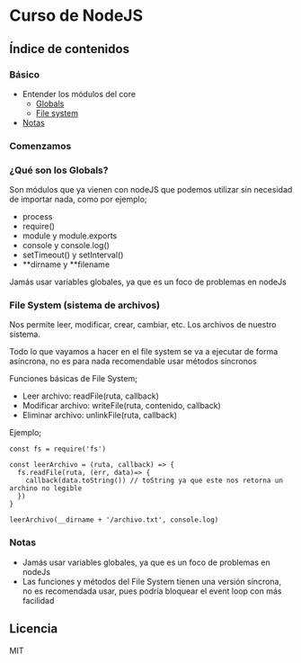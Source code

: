 # Curso de NodeJS

## Índice de contenidos

### Básico

- Entender los módulos del core
  - [Globals](#globals)
  - [File system](#file_system)
- [Notas](#notas)

### Comenzamos

<a name="globals"></a>

### ¿Qué son los Globals?

Son módulos que ya vienen con nodeJS que podemos utilizar sin necesidad de importar nada, como por ejemplo;

- process
- require()
- module y module.exports
- console y console.log()
- setTimeout() y setInterval()
- **dirname y **filename

Jamás usar variables globales, ya que es un foco de problemas en nodeJs

<a name="file_system"></a>

### File System (sistema de archivos)

Nos permite leer, modificar, crear, cambiar, etc. Los archivos de nuestro sistema.

Todo lo que vayamos a hacer en el file system se va a ejecutar de forma asíncrona, no es para nada recomendable usar métodos síncronos

Funciones básicas de File System;

- Leer archivo: readFile(ruta, callback)
- Modificar archivo: writeFile(ruta, contenido, callback)
- Eliminar archivo: unlinkFile(ruta, callback)

Ejemplo;

```
const fs = require('fs')

const leerArchivo = (ruta, callback) => {
  fs.readFile(ruta, (err, data)=> {
    callback(data.toString()) // toString ya que este nos retorna un archino no legible
  })
}

leerArchivo(__dirname + '/archivo.txt', console.log)
```

<a name="notas"></a>

### Notas

- Jamás usar variables globales, ya que es un foco de problemas en nodeJs
- Las funciones y métodos del File System tienen una versión síncrona, no es recomendada usar, pues podría bloquear el event loop con más facilidad

## Licencia

MIT
